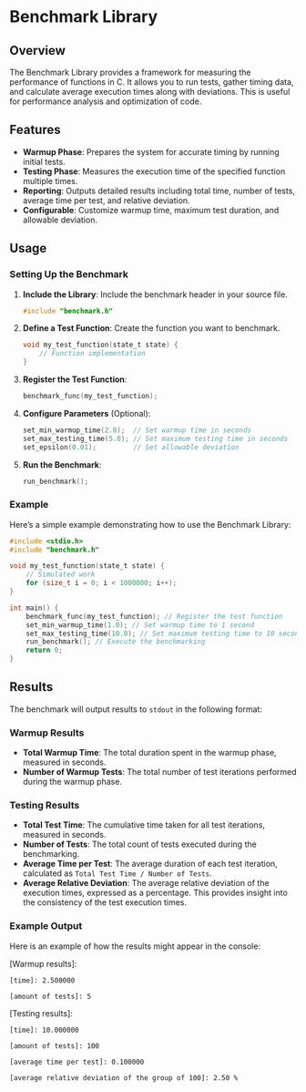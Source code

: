 # Benchmark Library

## Overview

The Benchmark Library provides a framework for measuring the performance of functions in C. It allows you to run tests, gather timing data, and calculate average execution times along with deviations. This is useful for performance analysis and optimization of code.

## Features

- **Warmup Phase**: Prepares the system for accurate timing by running initial tests.
- **Testing Phase**: Measures the execution time of the specified function multiple times.
- **Reporting**: Outputs detailed results including total time, number of tests, average time per test, and relative deviation.
- **Configurable**: Customize warmup time, maximum test duration, and allowable deviation.

## Usage

### Setting Up the Benchmark

1. **Include the Library**: Include the benchmark header in your source file.

    ```c
    #include "benchmark.h"
    ```

2. **Define a Test Function**: Create the function you want to benchmark.

    ```c
    void my_test_function(state_t state) {
        // Function implementation
    }
    ```

3. **Register the Test Function**:

    ```c
    benchmark_func(my_test_function);
    ```

4. **Configure Parameters** (Optional):

    ```c
    set_min_warmup_time(2.0);  // Set warmup time in seconds
    set_max_testing_time(5.0); // Set maximum testing time in seconds
    set_epsilon(0.01);         // Set allowable deviation
    ```

5. **Run the Benchmark**:

    ```c
    run_benchmark();
    ```

### Example

Here’s a simple example demonstrating how to use the Benchmark Library:

```c
#include <stdio.h>
#include "benchmark.h"

void my_test_function(state_t state) {
    // Simulated work
    for (size_t i = 0; i < 1000000; i++);
}

int main() {
    benchmark_func(my_test_function); // Register the test function
    set_min_warmup_time(1.0); // Set warmup time to 1 second
    set_max_testing_time(10.0); // Set maximum testing time to 10 seconds
    run_benchmark(); // Execute the benchmarking
    return 0;
}
```

## Results

The benchmark will output results to `stdout` in the following format:

### Warmup Results
- **Total Warmup Time**: The total duration spent in the warmup phase, measured in seconds.
- **Number of Warmup Tests**: The total number of test iterations performed during the warmup phase.

### Testing Results
- **Total Test Time**: The cumulative time taken for all test iterations, measured in seconds.
- **Number of Tests**: The total count of tests executed during the benchmarking.
- **Average Time per Test**: The average duration of each test iteration, calculated as `Total Test Time / Number of Tests`.
- **Average Relative Deviation**: The average relative deviation of the execution times, expressed as a percentage. This provides insight into the consistency of the test execution times.

### Example Output
Here is an example of how the results might appear in the console:

[Warmup results]:

    [time]: 2.500000

    [amount of tests]: 5

[Testing results]:

    [time]: 10.000000

    [amount of tests]: 100

    [average time per test]: 0.100000

    [average relative deviation of the group of 100]: 2.50 %

